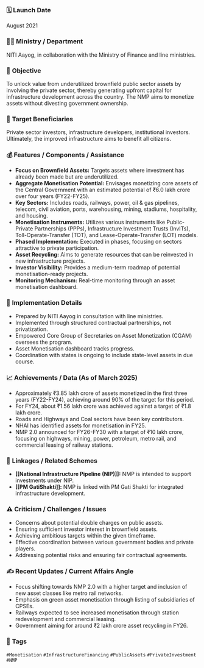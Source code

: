 
### 🗓️ **Launch Date**
August 2021

### 🧑‍🏫 **Ministry / Department**
NITI Aayog, in collaboration with the Ministry of Finance and line ministries.

### 🎯 **Objective**
To unlock value from underutilized brownfield public sector assets by involving the private sector, thereby generating upfront capital for infrastructure development across the country. The NMP aims to monetize assets without divesting government ownership.

### 👥 **Target Beneficiaries**
Private sector investors, infrastructure developers, institutional investors. Ultimately, the improved infrastructure aims to benefit all citizens.

### 💰 **Features / Components / Assistance**
- **Focus on Brownfield Assets:** Targets assets where investment has already been made but are underutilized.
- **Aggregate Monetisation Potential:** Envisages monetizing core assets of the Central Government with an estimated potential of ₹6.0 lakh crore over four years (FY22-FY25).
- **Key Sectors:** Includes roads, railways, power, oil & gas pipelines, telecom, civil aviation, ports, warehousing, mining, stadiums, hospitality, and housing.
- **Monetisation Instruments:** Utilizes various instruments like Public-Private Partnerships (PPPs), Infrastructure Investment Trusts (InvITs), Toll-Operate-Transfer (TOT), and Lease-Operate-Transfer (LOT) models.
- **Phased Implementation:** Executed in phases, focusing on sectors attractive to private participation.
- **Asset Recycling:** Aims to generate resources that can be reinvested in new infrastructure projects.
- **Investor Visibility:** Provides a medium-term roadmap of potential monetisation-ready projects.
- **Monitoring Mechanism:** Real-time monitoring through an asset monetisation dashboard.

### 📍 **Implementation Details**
- Prepared by NITI Aayog in consultation with line ministries.
- Implemented through structured contractual partnerships, not privatization.
- Empowered Core Group of Secretaries on Asset Monetization (CGAM) oversees the program.
- Asset Monetisation dashboard tracks progress.
- Coordination with states is ongoing to include state-level assets in due course.

### 📈 **Achievements / Data** (As of March 2025)
- Approximately ₹3.85 lakh crore of assets monetized in the first three years (FY22-FY24), achieving around 90% of the target for this period.
- For FY24, about ₹1.56 lakh crore was achieved against a target of ₹1.8 lakh crore.
- Roads and Highways and Coal sectors have been key contributors.
- NHAI has identified assets for monetisation in FY25.
- NMP 2.0 announced for FY26-FY30 with a target of ₹10 lakh crore, focusing on highways, mining, power, petroleum, metro rail, and commercial leasing of railway stations.

### 🧩 **Linkages / Related Schemes**
- **[[National Infrastructure Pipeline (NIP)]]:** NMP is intended to support investments under NIP.
- **[[PM GatiShakti]]:** NMP is linked with PM Gati Shakti for integrated infrastructure development.

### ⚠️ **Criticism / Challenges / Issues**
- Concerns about potential double charges on public assets.
- Ensuring sufficient investor interest in brownfield assets.
- Achieving ambitious targets within the given timeframe.
- Effective coordination between various government bodies and private players.
- Addressing potential risks and ensuring fair contractual agreements.

### ✍️ **Recent Updates / Current Affairs Angle**
- Focus shifting towards NMP 2.0 with a higher target and inclusion of new asset classes like metro rail networks.
- Emphasis on green asset monetisation through listing of subsidiaries of CPSEs.
- Railways expected to see increased monetisation through station redevelopment and commercial leasing.
- Government aiming for around ₹2 lakh crore asset recycling in FY26.

### 🔗 **Tags**
`#Monetisation` `#InfrastructureFinancing` `#PublicAssets` `#PrivateInvestment` `#NMP`